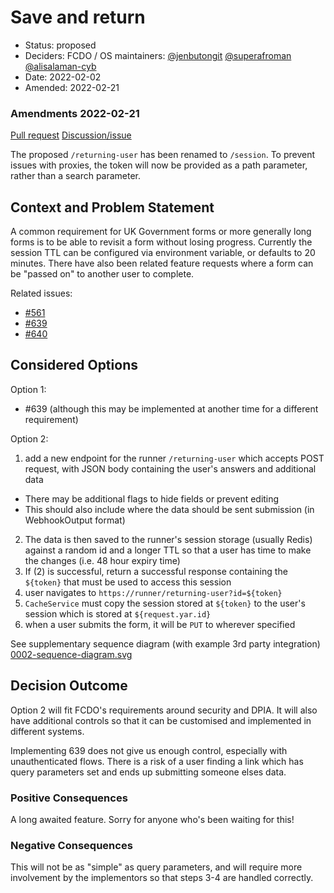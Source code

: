 # Save and return

* Status: proposed
* Deciders: FCDO / OS maintainers: [@jenbutongit](https://github.com/jen) [@superafroman](https://github.com/superafroman) [@alisalaman-cyb](https://github.com/alisalaman-cyb)
* Date: 2022-02-02
* Amended: 2022-02-21

### Amendments 2022-02-21
[Pull request](https://github.com/XGovFormBuilder/digital-form-builder/issues/760)
[Discussion/issue](https://github.com/XGovFormBuilder/digital-form-builder/issues/742)

The proposed `/returning-user` has been renamed to `/session`. To prevent issues with proxies, the token will now be
provided as a path parameter, rather than a search parameter. 


## Context and Problem Statement

A common requirement for UK Government forms or more generally long forms is to be able to revisit a form without losing progress. 
Currently the session TTL can be configured via environment variable, or defaults to 20 minutes. 
There have also been related feature requests where a form can be "passed on" to another user to complete. 

Related issues:
- [#561](https://github.com/XGovFormBuilder/digital-form-builder/issues/561)
- [#639](https://github.com/XGovFormBuilder/digital-form-builder/issues/639)
- [#640](https://github.com/XGovFormBuilder/digital-form-builder/issues/640)


## Considered Options

Option 1:
* #639 (although this may be implemented at another time for a different requirement)

Option 2:
1. add a new endpoint for the runner `/returning-user` which accepts POST request, with JSON body containing the user's answers and additional data
  - There may be additional flags to hide fields or prevent editing
  - This should also include where the data should be sent submission (in WebhookOutput format) 
2. The data is then saved to the runner's session storage (usually Redis) against a random id and a longer TTL so that a user has time to make the changes (i.e. 48 hour expiry time) 
3. If (2) is successful, return a successful response containing the `${token}` that must be used to access this session
4. user navigates to `https://runner/returning-user?id=${token}`
5. `CacheService` must copy the session stored at `${token}` to the user's session which is stored at `${request.yar.id}`
6. when a user submits the form, it will be `PUT` to wherever specified


See supplementary sequence diagram (with example 3rd party integration) [0002-sequence-diagram.svg](./0002-sequence-diagram.svg)


## Decision Outcome

Option 2 will fit FCDO's requirements around security and DPIA. It will also have additional controls so that it can be customised and implemented in different systems. 


Implementing 639 does not give us enough control, especially with unauthenticated flows. 
There is a risk of a user finding a link which has query parameters set and ends up submitting someone elses data.


### Positive Consequences <!-- optional -->

A long awaited feature. Sorry for anyone who's been waiting for this!

### Negative Consequences <!-- optional -->

This will not be as "simple" as query parameters, and will require more involvement by the implementors so that steps 3-4 are handled correctly.


